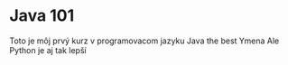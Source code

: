 # Java 101
Toto je môj prvý kurz v programovacom jazyku Java the best
Ymena
Ale Python je aj tak lepší
